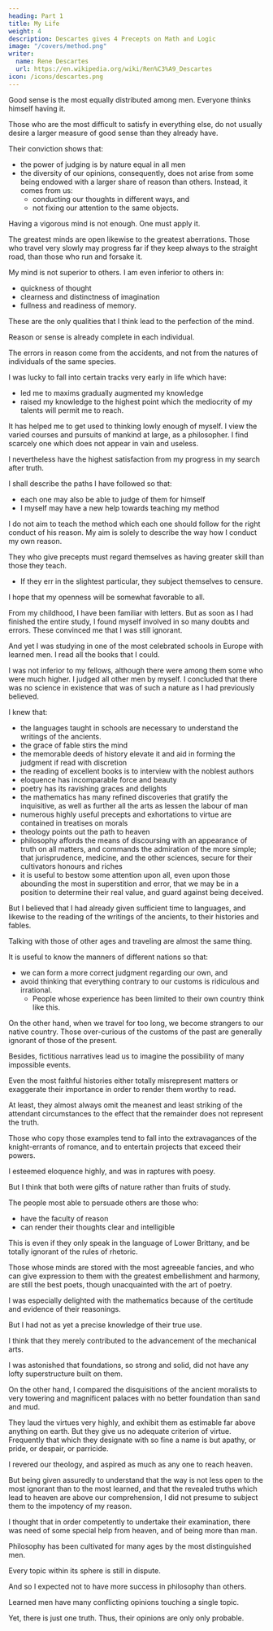 ```yaml
---
heading: Part 1
title: My Life
weight: 4
description: Descartes gives 4 Precepts on Math and Logic
image: "/covers/method.png"
writer:
  name: Rene Descartes
  url: https://en.wikipedia.org/wiki/Ren%C3%A9_Descartes
icon: /icons/descartes.png
---
```



<!-- ## Discourse on the Method of Rightly Conducting the Reason, and seeking Truth in the Sciences -->

<!-- Source= Discourse on the method of rightly conducting the reason and seeking the truth in the sciences, by René Descartes, edited by Charles W. Eliot. Published by P.F. Collier & Son, 1909, New York,
Transcribed= by Andy Blunden. -->

<!-- Prefatory Note by the Author

If this Discourse appear too long to be read at once, it may be divided into six Parts= and, in the first, will be found various considerations touching the Sciences; in the second, the principal rules of the Method which the Author has discovered, in the third, certain of the rules of Morals which he has deduced from this Method; in the fourth, the reasonings by which he establishes the existence of God and of the Human Soul, which are the foundations of his Metaphysic; in the fifth, the order of the Physical questions which he has investigated, and, in particular, the explication of the motion of the heart and of some other difficulties pertaining to Medicine, as also the difference between the soul of man and that of the brutes; and, in the last, what the Author believes to be required in order to greater advancement in the investigation of Nature than has yet been made, with the reasons that have induced him to write.
 -->

Good sense is the most equally distributed among men. Everyone thinks himself having it. 

Those who are the most difficult to satisfy in everything else, do not usually desire a larger measure of good sense than they already have. 

Their conviction shows that:
- the power of judging is by nature equal in all men
- the diversity of our opinions, consequently, does not arise from some being endowed with a larger share of reason than others. Instead, it comes from us:
  - conducting our thoughts in different ways, and
  - not fixing our attention to the same objects. 

Having a vigorous mind is not enough. One must apply it. 

The greatest minds are open likewise to the greatest aberrations. Those who travel very slowly may progress far if they <!--  yet make far greater progress, provided they --> keep always to the straight road, than those who run and forsake it.

My mind is not superior to others. I am even inferior to others <!--  wish that I were equal
For myself, I have never fancied my mind to be in any respect more perfect than those of the generality; on the contrary, I have often wished that I were equal to some others --> in:
- quickness of thought
- clearness and distinctness of imagination
- fullness and readiness of memory. 

These are the only qualities that I think lead to <!-- Besides these, I know of no other qualities that contribute to --> the perfection of the mind. 

Reason or sense is <!-- , inasmuch as it is that alone which constitutes us men, and distinguishes us from the brutes, I am disposed to believe that it is to be found --> already complete in each individual.

The errors in reason come from <!-- and on this point to adopt the common opinion of philosophers, who say that the difference of greater and less holds only among --> the accidents, and not from the natures of individuals of the same species.

I was lucky to fall into certain tracks very early in life which have:
- led me to maxims gradually augmented my knowledge
- raised my knowledge to the highest point which the mediocrity of my talents<!--  and the brief duration of my life --> will permit me to reach. 

It has helped me to get used to thinking lowly enough of myself. I view the varied courses and pursuits of mankind at large, as a philosopher. I find scarcely one which does not appear in vain and useless. 

I nevertheless have the highest satisfaction from my progress in my search after truth. <!-- , and cannot help entertaining such expectations of the future as to believe that if, among the occupations of men as men, there is any one really excellent and important, it is that which I have chosen. -->

<!-- After all, it is possible I may be mistaken; and it is but a little copper and glass, perhaps, that I take for gold and diamonds. I know how very liable we are to delusion in what relates to ourselves, and also how much the judgments of our friends are to be suspected when given in our favor.  -->

I shall describe the paths I have followed<!-- , and to delineate my life as in a picture, in order --> so that:
- each one may also be able to judge of them for himself<!-- . , and that in the general opinion entertained of them, as gathered from current report, --> 
- I myself may have a new help towards teaching my method<!-- instruction to be added to those I have been in the habit of employing. -->

I do not aim <!-- My present design, then, is not --> to teach the method which each one should follow for the right conduct of his reason. My aim is solely to describe the way how I conduct my own reason. 

They who give precepts must regard themselves as having greater skill than those they teach. 
- If they err in the slightest particular, they subject themselves to censure. 

<!-- But as this tract is put forth merely as a history, or, if you will, as a tale, in which, amid some examples worthy of imitation, there will be found, perhaps, as many more which it were advisable not to follow, I hope it will prove useful to some without being hurtful to any, and that -->

I hope that my openness will be somewhat favorable to all.

From my childhood, I have been familiar with letters. <!-- ; and as I was given to believe that by their help a clear and certain knowledge of all that is useful in life might be acquired, I was ardently desirous of instruction.  -->But as soon as I had finished the entire study, I found myself involved in so many doubts and errors. These convinced me that I was still ignorant. <!--  had advanced no farther in all my attempts at learning, than the discovery at every turn of my own ignorance. --> 

And yet I was studying in one of the most celebrated schools in Europe with <!-- , in which I thought there must be --> learned men. <!-- , if such were anywhere to be found. I had been taught all that others learned there; and not contented with the sciences actually taught us, I had, in addition, --> I read all the books that I could. <!--  had fallen into my hands, treating of such branches as are esteemed the most curious and rare. -->

I <!--  knew the judgment which others had formed of me; and I did not find that I was considered --> was not inferior to my fellows, although there were among them some who were much higher. <!--  already marked out to fill the places of our instructors. And, in fine, our age appeared to me as flourishing, and as fertile in powerful minds as any preceding one. --> I <!-- was thus led to take the liberty of --> judged all other men by myself. I concluded that there was no science in existence that was of such a nature as I had previously believed.

<!-- I still continued, however, to hold in esteem the studies of the schools. I was aware --> I knew that:
- the languages taught in schools are necessary to understand the writings of the ancients.
- the grace of fable stirs the mind
- the memorable deeds of history elevate it and aid in forming the judgment if read with discretion
- the reading of excellent books is to interview with the noblest authors<!-- men of past ages, who have written them, and even a studied interview, in which are discovered to us only their choicest thoughts;  -->
- eloquence has incomparable force and beauty
- poetry has its ravishing graces and delights
- the mathematics has many refined discoveries that gratify the inquisitive, as well as further all the arts as lessen the labour of man
- numerous highly useful precepts and exhortations to virtue are contained in treatises on morals
- theology points out the path to heaven
- philosophy affords the means of discoursing with an appearance of truth on all matters, and commands the admiration of the more simple; that jurisprudence, medicine, and the other sciences, secure for their cultivators honours and riches
- it is useful to bestow some attention upon all, even upon those abounding the most in superstition and error, that we may be in a position to determine their real value, and guard against being deceived.


But I believed that I had already given sufficient time to languages, and likewise to the reading of the writings of the ancients, to their histories and fables. 

Talking with those of other ages and traveling are almost the same thing. 

It is useful to know the manners of different nations so that:
- we can form a more correct judgment regarding our own, and
- avoid thinking that everything contrary to our customs is ridiculous and irrational. 
  - People whose experience has been limited to their own country think like this. 

On the other hand, when we travel for too long, we become strangers to our native country. Those over-curious of the customs of the past are generally ignorant of those of the present. 

Besides, fictitious narratives lead us to imagine the possibility of many impossible events.

Even the most faithful histories either totally misrepresent matters or exaggerate their importance in order to render them  worthy to read. 

At least, they almost always omit the meanest and least striking of the attendant circumstances to the effect that the remainder does not represent the truth.

Those who copy those examples tend to fall into the extravagances of the knight-errants of romance, and to entertain projects that exceed their powers.

 <!-- , and that such as regulate their conduct by examples drawn from this source, are apt to  -->

I esteemed eloquence highly, and was in raptures with poesy. 

But I think that both were gifts of nature rather than fruits of study. 

<!-- those in whom  is predominant, and who most skillfully dispose their thoughts with a view to render them , are always  -->

The people most able to persuade others are those who:
- have the faculty of reason
- can render their thoughts clear and intelligible

<!-- of the truth of what they lay down,  -->

This is even if they only speak in the language of Lower Brittany, and be totally ignorant of the rules of rhetoric.

Those whose minds are stored with the most agreeable fancies, and who can give expression to them with the greatest embellishment and harmony, are still the best poets, though unacquainted with the art of poetry.

I was especially delighted with the mathematics because of the certitude and evidence of their reasonings.

But I had not as yet a precise knowledge of their true use.

I think that they merely contributed to the advancement of the mechanical arts.

I was astonished that foundations, so strong and solid, did not have any lofty superstructure built on them. 

On the other hand, I compared the disquisitions of the ancient moralists to very towering and magnificent palaces with no better foundation than sand and mud.

They laud the virtues very highly, and exhibit them as estimable far above anything on earth. But they give us no adequate criterion of virtue. Frequently that which they designate with so fine a name is but apathy, or pride, or despair, or parricide.

I revered our theology, and aspired as much as any one to reach heaven. 

But being given assuredly to understand that the way is not less open to the most ignorant than to the most learned, and that the revealed truths which lead to heaven are above our comprehension, I did not presume to subject them to the impotency of my reason. 

I thought that in order competently to undertake their examination, there was need of some special help from heaven, and of being more than man.

Philosophy has been cultivated for many ages by the most distinguished men. 

Every topic within its sphere is still in dispute. 

And so I expected not to have more success in philosophy than others. 

Learned men have many conflicting opinions touching a single topic.

Yet, there is just one truth. Thus, their opinions are only <!--  can be but one true, I reckoned as well-nigh false all that was --> only probable.

